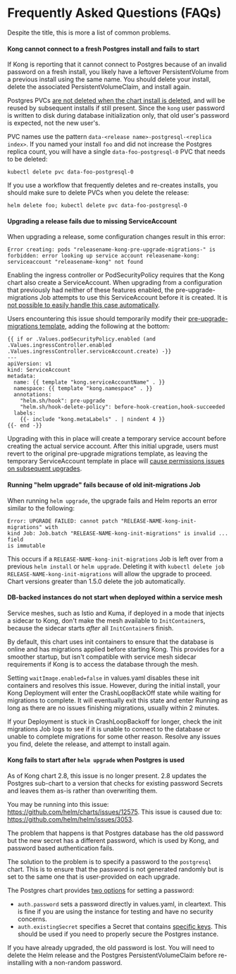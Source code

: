 # Frequently Asked Questions (FAQs)

Despite the title, this is more a list of common problems.

#### Kong cannot connect to a fresh Postgres install and fails to start

If Kong is reporting that it cannot connect to Postgres because of an invalid
password on a fresh install, you likely have a leftover PersistentVolume from a
previous install using the same name. You should delete your install, delete
the associated PersistentVolumeClaim, and install again.

Postgres PVCs [are not deleted when the chart install is
deleted](https://docs.bitnami.com/kubernetes/faq/troubleshooting/troubleshooting-helm-chart-issues/#persistence-volumes-pvs-retained-from-previous-releases),
and will be reused by subsequent installs if still present. Since the `kong`
user password is written to disk during database initialization only, that old
user's password is expected, not the new user's.

PVC names use the pattern `data-<release name>-postgresql-<replica index>`. If
you named your install `foo` and did not increase the Postgres replica count,
you will have a single `data-foo-postgresql-0` PVC that needs to be deleted:

```
kubectl delete pvc data-foo-postgresql-0
```

If you use a workflow that frequently deletes and re-creates installs, you
should make sure to delete PVCs when you delete the release:

```
helm delete foo; kubectl delete pvc data-foo-postgresql-0 
```

#### Upgrading a release fails due to missing ServiceAccount

When upgrading a release, some configuration changes result in this error:

```
Error creating: pods "releasename-kong-pre-upgrade-migrations-" is forbidden: error looking up service account releasename-kong: serviceaccount "releasename-kong" not found
```

Enabling the ingress controller or PodSecurityPolicy requires that the Kong
chart also create a ServiceAccount. When upgrading from a configuration that
previously had neither of these features enabled, the pre-upgrade-migrations
Job attempts to use this ServiceAccount before it is created. It is [not
possible to easily handle this case automatically](https://github.com/Kong/charts/pull/31).

Users encountering this issue should temporarily modify their
[pre-upgrade-migrations template](https://github.com/Kong/charts/blob/main/charts/ingress/templates/migrations-pre-upgrade.yaml),
adding the following at the bottom:

```
{{ if or .Values.podSecurityPolicy.enabled (and .Values.ingressController.enabled .Values.ingressController.serviceAccount.create) -}}
---
apiVersion: v1
kind: ServiceAccount
metadata:
  name: {{ template "kong.serviceAccountName" . }}
  namespace: {{ template "kong.namespace" . }}
  annotations:
    "helm.sh/hook": pre-upgrade
    "helm.sh/hook-delete-policy": before-hook-creation,hook-succeeded
  labels:
    {{- include "kong.metaLabels" . | nindent 4 }}
{{- end -}}
```

Upgrading with this in place will create a temporary service account before
creating the actual service account. After this initial upgrade, users must
revert to the original pre-upgrade migrations template, as leaving the
temporary ServiceAccount template in place will [cause permissions issues on
subsequent upgrades](https://github.com/Kong/charts/issues/30).

#### Running "helm upgrade" fails because of old init-migrations Job

When running `helm upgrade`, the upgrade fails and Helm reports an error
similar to the following:

```
Error: UPGRADE FAILED: cannot patch "RELEASE-NAME-kong-init-migrations" with
kind Job: Job.batch "RELEASE-NAME-kong-init-migrations" is invalid ... field
is immutable
```

This occurs if a `RELEASE-NAME-kong-init-migrations` Job is left over from a
previous `helm install` or `helm upgrade`. Deleting it with
`kubectl delete job RELEASE-NAME-kong-init-migrations` will allow the upgrade
to proceed. Chart versions greater than 1.5.0 delete the job automatically.

#### DB-backed instances do not start when deployed within a service mesh

Service meshes, such as Istio and Kuma, if deployed in a mode that injects
a sidecar to Kong, don't make the mesh available to `InitContainer`s,
because the sidecar starts _after_ all `InitContainer`s finish.

By default, this chart uses init containers to ensure that the database is
online and has migrations applied before starting Kong. This provides for a
smoother startup, but isn't compatible with service mesh sidecar requirements
if Kong is to access the database through the mesh.

Setting `waitImage.enabled=false` in values.yaml disables these init containers
and resolves this issue. However, during the initial install, your Kong
Deployment will enter the CrashLoopBackOff state while waiting for migrations
to complete. It will eventually exit this state and enter Running as long as
there are no issues finishing migrations, usually within 2 minutes.

If your Deployment is stuck in CrashLoopBackoff for longer, check the init
migrations Job logs to see if it is unable to connect to the database or unable
to complete migrations for some other reason. Resolve any issues you find,
delete the release, and attempt to install again.

#### Kong fails to start after `helm upgrade` when Postgres is used

As of Kong chart 2.8, this issue is no longer present. 2.8 updates the Postgres
sub-chart to a version that checks for existing password Secrets and leaves
them as-is rather than overwriting them.

You may be running into this issue: https://github.com/helm/charts/issues/12575.
This issue is caused due to: https://github.com/helm/helm/issues/3053.

The problem that happens is that Postgres database has the old password but
the new secret has a different password, which is used by Kong, and password
based authentication fails.

The solution to the problem is to specify a password to the `postgresql` chart.
This is to ensure that the password is not generated randomly but is set to
the same one that is user-provided on each upgrade.

The Postgres chart provides [two options](https://github.com/bitnami/charts/tree/master/bitnami/postgresql#postgresql-common-parameters)
for setting a password:

- `auth.password` sets a password directly in values.yaml, in cleartext. This
  is fine if you are using the instance for testing and have no security
  concerns.
- `auth.existingSecret` specifies a Secret that contains [specific keys](https://github.com/bitnami/charts/blob/a6146a1ed392c8683c30b21e3fef905d86b0d2d6/bitnami/postgresql/values.yaml#L134-L143).
  This should be used if you need to properly secure the Postgres instance.

If you have already upgraded, the old password is lost. You will need to
delete the Helm release and the Postgres PersistentVolumeClaim before
re-installing with a non-random password.
